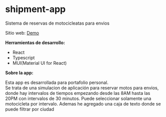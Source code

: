 # shipment-app
Sistema de reservas de motocicleatas para envios

Sitio web: <a href="https://shipment-app-d9jt.vercel.app/" _blank>Demo</a>

<b>Herramientas de desarrollo:</b>
<ul>
  <li>React</li>
  <li>Typescript</li>
  <li>MUI(Material UI for React)</li>
</ul>

<b>Sobre la app:</b>

<p>Esta app es desarrollada para portafolio personal. </br>
Se trata de una simulacion de aplicación para reservar motos para envios, donde hay intervalos de tiempos empezando desde las 8AM hasta las 20PM con intervalos de 30 minutos. Puede seleccionar solamente una motocicleta por intervalo. Ademas he agregado una caja de texto donde se puede filtrar por ciudad
</p>

